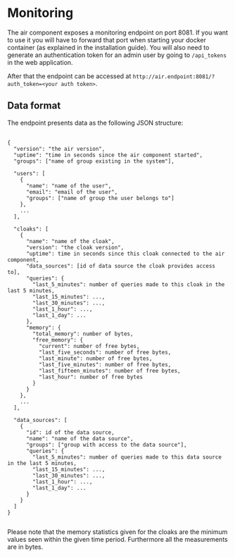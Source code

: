 # Monitoring

The air component exposes a monitoring endpoint on port 8081. If you want to use it you will have to forward that port
when starting your docker container (as explained in the installation guide). You will also need to generate
an authentication token for an admin user by going to `/api_tokens` in the web application.

After that the endpoint can be accessed at `http://air.endpoint:8081/?auth_token=<your auth token>`.

## Data format

The endpoint presents data as the following JSON structure:

<pre class="inlined">
  <code>
{
  "version": "the air version",
  "uptime": "time in seconds since the air component started",
  "groups": ["name of group existing in the system"],

  "users": [
    {
      "name": "name of the user",
      "email": "email of the user",
      "groups": ["name of group the user belongs to"]
    },
    ...
  ],

  "cloaks": [
    {
      "name": "name of the cloak",
      "version": "the cloak version",
      "uptime": time in seconds since this cloak connected to the air component,
      "data_sources": [id of data source the cloak provides access to],
      "queries": {
        "last_5_minutes": number of queries made to this cloak in the last 5 minutes,
        "last_15_minutes": ...,
        "last_30_minutes": ...,
        "last_1_hour": ...,
        "last_1_day": ...
      },
      "memory": {
        "total_memory": number of bytes,
        "free_memory": {
          "current": number of free bytes,
          "last_five_seconds": number of free bytes,
          "last_minute": number of free bytes,
          "last_five_minutes": number of free bytes,
          "last_fifteen_minutes": number of free bytes,
          "last_hour": number of free bytes
        }
      }
    },
    ...
  ],

  "data_sources": [
    {
      "id": id of the data source,
      "name": "name of the data source",
      "groups": ["group with access to the data source"],
      "queries": {
        "last_5_minutes": number of queries made to this data source in the last 5 minutes,
        "last_15_minutes": ...,
        "last_30_minutes": ...,
        "last_1_hour": ...,
        "last_1_day": ...
      }
    }
  ]
}
  </code>
</pre>

Please note that the memory statistics given for the cloaks are the minimum values seen within the
given time period. Furthermore all the measurements are in bytes.
